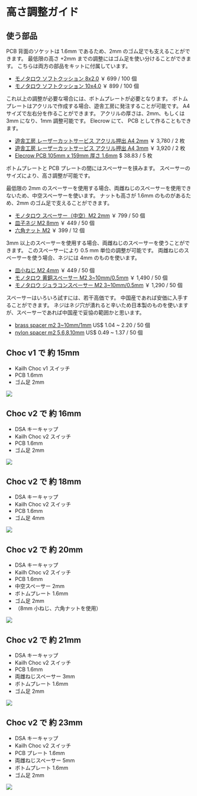 # 高さ調整ガイド

## 使う部品

PCB 背面のソケットは 1.6mm であるため、2mm のゴム足でも支えることができます。
最低限の高さ +2mm までの調整にはゴム足を使い分けることができます。
こちらは両方の部品をキットに付属しています。

- [モノタロウ ソフトクッション 8x2.0](https://www.monotaro.com/p/4891/2353/) ￥ 699 / 100 個
- [モノタロウ ソフトクッション 10x4.0](https://www.monotaro.com/p/4891/2387/) ￥ 899 / 100 個

これ以上の調整が必要な場合には、ボトムプレートが必要となります。
ボトムプレートはアクリルで作成する場合、遊舎工房に発注することが可能です。
A4 サイズで左右分を作ることができます。
アクリルの厚さは、2mm、もしくは 3mm になり、1mm 調整可能です。
Elecrow にて、 PCB として作ることもできます。

- [遊舎工房 レーザーカットサービス アクリル押出 A4 2mm](https://yushakobo.jp/lasercut/) ￥ 3,780 / 2 枚
- [遊舎工房 レーザーカットサービス アクリル押出 A4 3mm](https://yushakobo.jp/lasercut/) ￥ 3,920 / 2 枚
- [Elecrow PCB 105mm x 159mm 厚さ 1.6mm](https://www.elecrow.com/pcb-manufacturing.html) \$ 38.83 / 5 枚

ボトムプレートと PCB プレートの間にはスペーサーを挟みます。
スペーサーのサイズにより、高さ調整が可能です。

最低限の 2mm のスペーサーを使用する場合、両雌ねじのスペーサーを使用できないため、中空スペーサーを使います。
ナットも高さが 1.6mm のものがあるため、2mm のゴム足で支えることができます。

- [モノタロウ スペーサー（中空）M2 2mm](https://www.monotaro.com/p/1126/1364/) ￥ 799 / 50 個
- [皿子ネジ M2 8mm](https://www.monotaro.com/p/4926/2771/) ￥ 449 / 50 個
- [六角ナット M2](https://www.monotaro.com/p/4221/6097/) ￥ 399 / 12 個

3mm 以上のスペーサーを使用する場合、両雌ねじのスペーサーを使うことができます。
このスペーサーにより 0.5 mm 単位の調整が可能です。
両雌ねじのスペーサーを使う場合、ネジには 4mm のものを使います。

- [皿小ねじ M2 4mm](https://www.monotaro.com/p/4926/2744/) ￥ 449 / 50 個
- [モノタロウ 黄銅スペーサー M2 3~10mm/0.5mm](https://www.monotaro.com/g/00428593/) ￥ 1,490 / 50 個
- [モノタロウ ジュラコンスペーサー M2 3~10mm/0.5mm](https://www.monotaro.com/g/01213180/) ￥ 1,290 / 50 個

スペーサーはいろいろ試すには、若干高価です。
中国産であれば安価に入手することができます。
ネジはネジ穴が潰れると辛いため日本製のものを使いますが、スペーサーであれば中国産で妥協の範囲かと思います。

- [brass spacer m2 3~10mm/1mm](https://www.aliexpress.com/item/32904784115.html) US\$ 1.04 ~ 2.20 / 50 個
- [nylon spacer m2 5,6,8,10mm](https://www.aliexpress.com/item/32996308968.html) US\$ 0.49 ~ 1.37 / 50 個

## Choc v1 で 約 15mm

- Kailh Choc v1 スイッチ
- PCB 1.6mm
- ゴム足 2mm

![](chocv1_15mm.jpg)

## Choc v2 で 約 16mm

- DSA キーキャップ
- Kailh Choc v2 スイッチ
- PCB 1.6mm
- ゴム足 2mm

![](chocv2_16mm.jpg)

## Choc v2 で 約 18mm

- DSA キーキャップ
- Kailh Choc v2 スイッチ
- PCB 1.6mm
- ゴム足 4mm

![](chocv2_18mm.jpg)

## Choc v2 で 約 20mm

- DSA キーキャップ
- Kailh Choc v2 スイッチ
- PCB 1.6mm
- 中空スペーサー 2mm
- ボトムプレート 1.6mm
- ゴム足 2mm
- （8mm 小ねじ、六角ナットを使用）

![](chocv2_20mm.jpg)

## Choc v2 で 約 21mm

- DSA キーキャップ
- Kailh Choc v2 スイッチ
- PCB 1.6mm
- 両雌ねじスペーサー 3mm
- ボトムプレート 1.6mm
- ゴム足 2mm

![](chocv2_21mm.jpg)

## Choc v2 で 約 23mm

- DSA キーキャップ
- Kailh Choc v2 スイッチ
- PCB プレート 1.6mm
- 両雌ねじスペーサー 5mm
- ボトムプレート 1.6mm
- ゴム足 2mm

![](chocv2_23mm.jpg)
